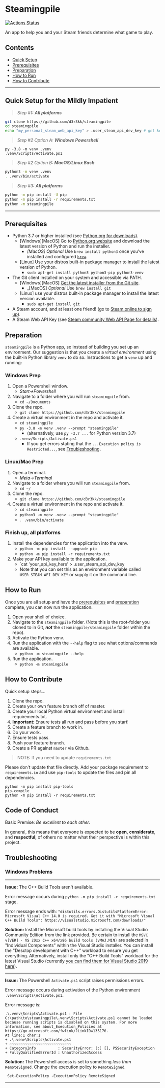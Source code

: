 # Steamingpile

[![Actions Status](https://github.com/d3r3kk/steamingpile/workflows/pythonapp/badge.svg)](https://github.com/d3r3kk/steamingpile/actions)

An app to help you and your Steam friends determine what game to play.

## Contents

- [Quick Setup](#quick-setup-for-the-mildly-impatient)
- [Prerequisites](#prerequisites)
- [Preparation](#preparation)
- [How to Run](#how-to-run)
- [How to Contribute](#how-to-contribute)

---

## Quick Setup for the Mildly Impatient

> _Step #1: **All platforms**_

```bash
git clone https://github.com/d3r3kk/steamingpile
cd steamingpile
echo "my_personal_steam_web_api_key" > .user_steam_api_dev_key # get key here: https://steamcommunity.com/dev/apikey
```

> _Step #2 Option A: **Windows Powershell**_

```pwsh
py -3.8 -m venv .venv
.venv/Scripts/Activate.ps1
```

> _Step #2 Option B: **MacOS/Linux Bash**_

```bash
python3 -m venv .venv
. .venv/bin/activate
```

> _Step #3: **All platforms**_

```bash
python -m pip install -U pip
python -m pip install -r requirements.txt
python -m steamingpile
```

---

## Prerequisites

- Python 3.7 or higher installed (see [Python.org for downloads](https://www.python.org/downloads/)).
  - [Windows][MacOS] Go to [Python.org website](https://python.org) and download the latest version of Python and run the installer.
    - _[MacOS] Optional_ Use `brew install python3` once you've installed and configured [`brew`](https://brew.sh).
  - [Linux] Use your distros built-in package manager to install the latest version of Python.
    - `sudo apt-get install python3 python3-pip python3-venv`
- The Git client installed on your system and accessible via PATH.
  - [Windows][MacOS] [Get the latest installer from the Git site](https://git-scm.org).
    - _[MacOS] _Optional_ Use `brew install git`
  - [Linux] use your distros built-in package manager to install the latest version available.
    - `sudo apt-get install git`
- A Steam account, and at least one friend! (go to [Steam online to sign up](https://steampowered.com/)).
- A Steam Web API Key (see [Steam community Web API Page for details](https://steamcommunity.com/dev/apikey)).

## Preparation

`steamingpile` is a Python app, so instead of building you set up an environment. Our suggestion is that you create a
_virtual environment_ using the built-in Python library `venv` to do so. Instructions to get a `venv` up and running:

### Windows Prep

1. Open a Powershell window.
    - *Start->Powershell*
1. Navigate to a folder where you will run `steamingpile` from.
    - `cd ~/Documents`
1. Clone the repo.
    - `git clone https://github.com/d3r3kk/steamingpile`
1. Create a virtual environment in the repo and activate it.
    - `cd steamingpile`
    - `py -3.8 -m venv .venv --prompt "steamingpile"`
      - (alternatively, use `py -3.7 ...` for Python version 3.7)
    - `.venv/Scripts/Activate.ps1`
      - If you get errors stating that the `...Execution policy is Restricted...`, see [Troubleshooting](#troubleshooting).

### Linux/Mac Prep

1. Open a terminal.
    - *Meta->Terminal*
1. Navigate to a folder where you will run `steamingpile` from.
    - `cd ~/`
1. Clone the repo.
    - `git clone https://github.com/d3r3kk/steamingpile`
1. Create a virtual environment in the repo and activate it.
    - `cd steamingpile`
    - `python3 -m venv .venv --prompt "steamingpile"`
    - `. .venv/bin/activate`

### Finish up, all platforms

1. Install the dependencies for the application into the venv.
    - `python -m pip install --upgrade pip`
    - `python -m pip install -r requirements.txt`
1. Make your API key available to the application.
    - `cat 'your_api_key_here' > .user_steam_api_dev_key
    - Note that you can set this as an environment variable called `USER_STEAM_API_DEV_KEY` or supply
      it on the command line.

## How to Run

Once you are all setup and have the [prerequisites](#prerequisites) and [preparation](#preparation) complete, you can
now run the application.

1. Open your shell of choice.
1. Navigate to the `steamingpile` folder. (Note this is the root-folder you cloned to in Git, **_not_** the `steamingpile/steamingpile` folder within the repo).
1. Activate the Python venv.
1. Run the application with the `--help` flag to see what options/commands are available.
    - `python -m steamingpile --help`
1. Run the application.
    - `python -m steamingpile`

## How to Contribute

Quick setup steps...

1. Clone the repo.
1. Create your own feature branch off of master.
1. Create your local Python virtual environment and install requirements.txt.
1. **Important**: Ensure tests all run and pass before you start!
1. Create a feature branch to work in.
1. Do your work.
1. Ensure tests pass.
1. Push your feature branch.
1. Create a PR against `master` via Github.

> NOTE: If you need to update `requirements.txt`

Please don't update that file directly. Add your package requirement to `requirements.in` and use `pip-tools`
to update the files and pin all dependencies.

```pwsh
python -m pip install pip-tools
pip-compile
python -m pip install -r requirements.txt
```

## Code of Conduct

Basic Premise: _Be excellent to each other_.

In general, this means that everyone is expected to be **open**, **considerate**, and
**respectful**, of others no matter what their perspective is within this project.

## Troubleshooting

### Windows Problems

---

**Issue:** The C++ Build Tools aren't available.

Error message occurs during `python -m pip install -r requirements.txt` stage.

Error message ends with:
`"distutils.errors.DistutilsPlatformError: Microsoft Visual C++ 14.0 is required. Get it with "Microsoft Visual C++ Build Tools": https://visualstudio.microsoft.com/downloads/"`

**Solution:** Install the Microsoft build tools by installing the Visual Studio Community Edition from the link provided. Be certain to install the `MSVC v[VER] - VS 20xx C++ x64/x86 build tools (vMAJ.MIN)` are selected in "Individual Components" within the Visual Studio installer. You can install the "Desctop development with C++" workload to ensure you get everything. Alternatively, install only the "C++ Build Tools" workload for the latest Visual Studio (currently [you can find them for Visual Studio 2019 here](https://visualstudio.microsoft.com/downloads/#build-tools-for-visual-studio-2019)).

---

**Issue:** The Powershell `Activate.ps1` script raises permissions errors.

Error message occurs during activation of the Python environment `.venv\Scripts\Activate.ps1`.

Error message is:

```pwsh
.\.venv\Scripts\Activate.ps1 : File C:\path\to\steamingpile\.venv\Scripts\Activate.ps1 cannot be loaded because running scripts is disabled on this system. For more information, see about_Execution_Policies at https://go.microsoft.com/fwlink/?LinkID=135170.
At line:1 char:1
+ .\.venv\Scripts\Activate.ps1
+ ~~~~~~~~~~~~~~~~~~~~~~~~~~~~
+ CategoryInfo          : SecurityError: (:) [], PSSecurityException
+ FullyQualifiedErrorId : UnauthorizedAccess
```

**Solution:** The Powershell access is set to something _less than_ `RemoteSigned`. Change the execution
policy to `RemoteSigned`.

```pwsh
 Set-ExecutionPolicy -ExecutionPolicy RemoteSigned
 ```

---

